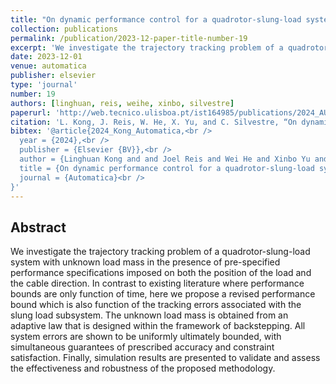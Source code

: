 ```yaml
---
title: "On dynamic performance control for a quadrotor-slung-load system with unknown load mass"
collection: publications
permalink: /publication/2023-12-paper-title-number-19
excerpt: 'We investigate the trajectory tracking problem of a quadrotor-slung-load system with unknown load mass in the presence of pre-specified performance specifications imposed on both the position of the load and the cable direction.'
date: 2023-12-01
venue: automatica
publisher: elsevier
type: 'journal'
number: 19
authors: [linghuan, reis, weihe, xinbo, silvestre]
paperurl: 'http://web.tecnico.ulisboa.pt/ist164985/publications/2024_AUTOMATICA_On_dynamic_performance_control_for_a_quadrotor_slung_load_system_with_unknown_load_mass.pdf'
citation: 'L. Kong, J. Reis, W. He, X. Yu, and C. Silvestre, “On dynamic performance control for a quadrotor-slung-load system with unknown load mass,” Automatica, Elsevier BV, (in press), 2024.'
bibtex: '@article{2024_Kong_Automatica,<br />
  year = {2024},<br />
  publisher = {Elsevier {BV}},<br />
  author = {Linghuan Kong and and Joel Reis and Wei He and Xinbo Yu and Carlos Silvestre},<br />
  title = {On dynamic performance control for a quadrotor-slung-load system with unknown load mass},<br />
  journal = {Automatica}<br />
}'
---
```

**Abstract**
---
We investigate the trajectory tracking problem of a quadrotor-slung-load system with unknown load mass in the presence of pre-specified performance specifications imposed on both the position of the load and the cable direction.
In contrast to existing literature where performance bounds are only function of time, here we propose a revised performance bound which is also function of the tracking errors associated with the slung load subsystem.
The unknown load mass is obtained from an adaptive law that is designed within the framework of backstepping.
All system errors are shown to be uniformly ultimately bounded, with simultaneous guarantees of prescribed accuracy and constraint satisfaction.
Finally, simulation results are presented to validate and assess the effectiveness and robustness of the proposed methodology.
